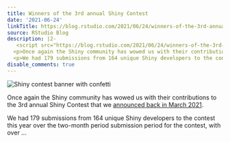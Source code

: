 ```yaml
---
title: Winners of the 3rd annual Shiny Contest
date: '2021-06-24'
linkTitle: https://blog.rstudio.com/2021/06/24/winners-of-the-3rd-annual-shiny-contest/
source: RStudio Blog
description: |2-
   <script src="https://blog.rstudio.com/2021/06/24/winners-of-the-3rd-annual-shiny-contest/index_files/header-attrs/header-attrs.js"></script> <p><img src="shiny-contest-hero-thin.jpg" alt="Shiny contest banner with confetti"/></p>
  <p>Once again the Shiny community has wowed us with their contributions to the 3rd annual Shiny Contest that we <a href = "https://blog.rstudio.com/2021/03/11/time-to-shiny/">announced back in March 2021</a>.</p>
  <p>We had 179 submissions from 164 unique Shiny developers to the contest this year over the two-month period submission period for the contest, with over ...
disable_comments: true
---
```

 <script src="https://blog.rstudio.com/2021/06/24/winners-of-the-3rd-annual-shiny-contest/index_files/header-attrs/header-attrs.js"></script> <p><img src="shiny-contest-hero-thin.jpg" alt="Shiny contest banner with confetti"/></p>
<p>Once again the Shiny community has wowed us with their contributions to the 3rd annual Shiny Contest that we <a href = "https://blog.rstudio.com/2021/03/11/time-to-shiny/">announced back in March 2021</a>.</p>
<p>We had 179 submissions from 164 unique Shiny developers to the contest this year over the two-month period submission period for the contest, with over ...